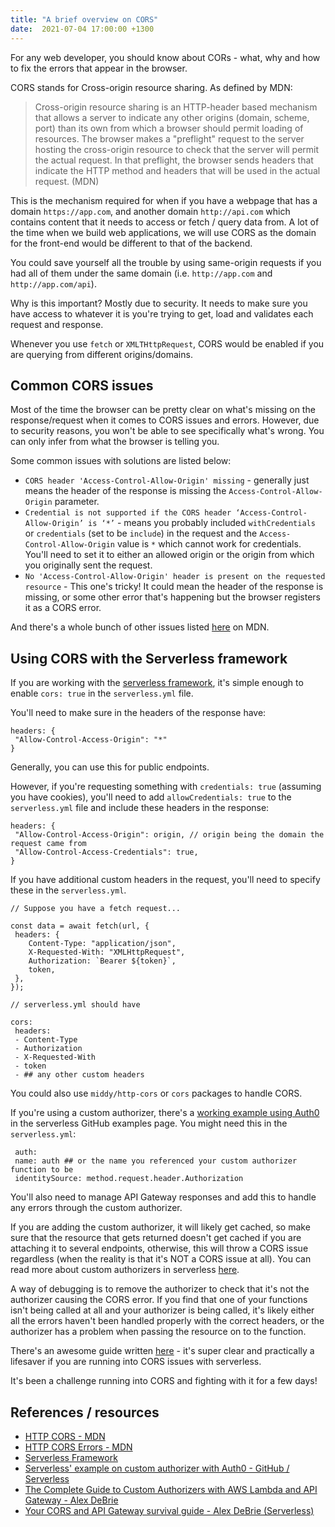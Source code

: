 ```yaml
---
title: "A brief overview on CORS"
date:  2021-07-04 17:00:00 +1300
---
```


For any web developer, you should know about CORs - what, why and how to fix the errors that appear in the browser.

CORS stands for Cross-origin resource sharing. As defined by MDN:

> Cross-origin resource sharing is an HTTP-header based mechanism that allows a server to indicate any other origins (domain, scheme, port) than its own from which a browser should permit loading of resources. The browser makes a "preflight" request to the server hosting the cross-origin resource to check that the server will permit the actual request. In that preflight, the browser sends headers that indicate the HTTP method and headers that will be used in the actual request. (MDN)


This is the mechanism required for when if you have a webpage that has a domain `https://app.com`, and another domain `http://api.com` which contains content that it needs to access or fetch / query data from.
A lot of the time when we build web applications, we will use CORS as the domain for the front-end would be different to that of the backend.

You could save yourself all the trouble by using same-origin requests if you had all of them under the same domain (i.e. `http://app.com` and `http://app.com/api`).

Why is this important? Mostly due to security. It needs to make sure you have access to whatever it is you're trying to get, load and validates each request and response.

Whenever you use `fetch` or `XMLTHttpRequest`, CORS would be enabled if you are querying from different origins/domains.

## Common CORS issues

Most of the time the browser can be pretty clear on what's missing on the response/request when it comes to CORS issues and errors. However, due to security reasons, you won't be able to see specifically what's wrong. You can only infer from what the browser is telling you.

Some common issues with solutions are listed below:

- `CORS header 'Access-Control-Allow-Origin' missing` - generally just means the header of the response is missing the `Access-Control-Allow-Origin` parameter.
- `Credential is not supported if the CORS header ‘Access-Control-Allow-Origin’ is ‘*’` - means you probably included `withCredentials` or `credentials` (set to be `include`) in the request and the `Access-Control-Allow-Origin` value is `*` which cannot work for credentials. You'll need to set it to either an allowed origin or the origin from which you originally sent the request.
- `No 'Access-Control-Allow-Origin' header is present on the requested resource` - This one's tricky! It could mean the header of the response is missing, or some other error that's happening but the browser registers it as a CORS error. 

And there's a whole bunch of other issues listed [here](https://developer.mozilla.org/en-US/docs/Web/HTTP/CORS/Errors) on MDN.

## Using CORS with the Serverless framework

If you are working with the [serverless framework](https://www.serverless.com/), it's simple enough to enable `cors: true` in the `serverless.yml` file.

You'll need to make sure in the headers of the response have:

```
headers: {
 "Allow-Control-Access-Origin": "*"
}

```

Generally, you can use this for public endpoints.

However, if you're requesting something with `credentials: true` (assuming you have cookies), you'll need to add `allowCredentials: true` to the `serverless.yml` file and include these headers in the response:

```
headers: {
 "Allow-Control-Access-Origin": origin, // origin being the domain the request came from
 "Allow-Control-Access-Credentials": true,
}

```

If you have additional custom headers in the request, you'll need to specify these in the `serverless.yml`.

```
// Suppose you have a fetch request...

const data = await fetch(url, {
 headers: {
    Content-Type: "application/json",
    X-Requested-With: "XMLHttpRequest",
    Authorization: `Bearer ${token}`,
    token,
 },
});

// serverless.yml should have

cors:
 headers:
 - Content-Type
 - Authorization
 - X-Requested-With
 - token
 - ## any other custom headers

```


You could also use `middy/http-cors` or `cors` packages to handle CORS.

If you're using a custom authorizer, there's a [working example using Auth0](https://github.com/serverless/examples/tree/master/aws-node-auth0-custom-authorizers-api) in the serverless GitHub examples page. You might need this in the `serverless.yml`:

```
 auth:
 name: auth ## or the name you referenced your custom authorizer function to be
 identitySource: method.request.header.Authorization

```

You'll also need to manage API Gateway responses and add this to handle any errors through the custom authorizer.

If you are adding the custom authorizer, it will likely get cached, so make sure that the resource that gets returned doesn't get cached if you are attaching it to several endpoints, otherwise, this will throw a CORS issue regardless (when the reality is that it's NOT a CORS issue at all). You can read more about custom authorizers in serverless [here](https://www.alexdebrie.com/posts/lambda-custom-authorizers/).

A way of debugging is to remove the authorizer to check that it's not the authorizer causing the CORS error. If you find that one of your functions isn't being called at all and your authorizer is being called, it's likely either all the errors haven't been handled properly with the correct headers, or the authorizer has a problem when passing the resource on to the function.


There's an awesome guide written [here](https://www.serverless.com/blog/cors-api-gateway-survival-guide) - it's super clear and practically a lifesaver if you are running into CORS issues with serverless.

It's been a challenge running into CORS and fighting with it for a few days!


## References / resources 
- [HTTP CORS - MDN](https://developer.mozilla.org/en-US/docs/Web/HTTP/CORS)
- [HTTP CORS Errors - MDN](https://developer.mozilla.org/en-US/docs/Web/HTTP/CORS/Errors)
- [Serverless Framework](https://www.serverless.com/)
- [Serverless' example on custom authorizer with Auth0 - GitHub / Serverless](https://github.com/serverless/examples/tree/master/aws-node-auth0-custom-authorizers-api)
- [The Complete Guide to Custom Authorizers with AWS Lambda and API Gateway - Alex DeBrie](https://www.alexdebrie.com/posts/lambda-custom-authorizers/)
- [Your CORS and API Gateway survival guide - Alex DeBrie (Serverless)](https://www.serverless.com/blog/cors-api-gateway-survival-guide)

